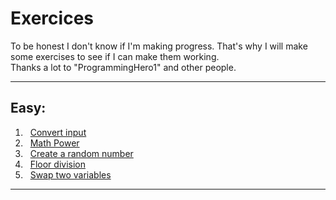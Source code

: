 # Exercices
To be honest I don't know if I'm making progress. That's why I will make some exercises to see if I can make them working. 
<br />Thanks a lot to "ProgrammingHero1" and other people.

---------------
## Easy:
1. &nbsp; [Convert input](https://github.com/Yuki69Okita/Exercises/tree/main/1.%20Easy#ex-1---convert-input) <br />
2. &nbsp; [Math Power](https://github.com/Yuki69Okita/Exercises/tree/main/1.%20Easy#ex-2---math-power) <br />
3. &nbsp; [Create a random number](https://github.com/Yuki69Okita/Exercises/tree/main/1.%20Easy#ex-3---create-a-random-number) <br />
4. &nbsp; [Floor division](https://github.com/Yuki69Okita/Exercises/tree/main/1.%20Easy#ex-4---floor-division) <br />
5. &nbsp; [Swap two variables](https://github.com/Yuki69Okita/Exercises/tree/main/1.%20Easy#ex-5---swap-two-variables) <br />
-----------------
